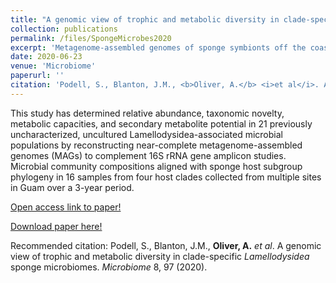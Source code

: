 ```yaml
---
title: "A genomic view of trophic and metabolic diversity in clade-specific <i>Lamellodysidea</i> sponge microbiomes"
collection: publications
permalink: /files/SpongeMicrobes2020
excerpt: 'Metagenome-assembled genomes of sponge symbionts off the coast of Guam.'
date: 2020-06-23
venue: 'Microbiome'
paperurl: ''
citation: 'Podell, S., Blanton, J.M., <b>Oliver, A.</b> <i>et al</i>. A genomic view of trophic and metabolic diversity in clade-specific <i>Lamellodysidea</i> sponge microbiomes. <i>Microbiome</i> 8, 97 (2020).'
---
```

This study has determined relative abundance, taxonomic novelty, metabolic capacities, and secondary metabolite potential in 21 previously uncharacterized, uncultured Lamellodysidea-associated microbial populations by reconstructing near-complete metagenome-assembled genomes (MAGs) to complement 16S rRNA gene amplicon studies. Microbial community compositions aligned with sponge host subgroup phylogeny in 16 samples from four host clades collected from multiple sites in Guam over a 3-year period.

[Open access link to paper!](https://doi.org/10.1186/s40168-020-00877-y)

[Download paper here!](/files/SpongeMicrobes2020.pdf)

Recommended citation: Podell, S., Blanton, J.M., <b>Oliver, A.</b> <i>et al</i>. A genomic view of trophic and metabolic diversity in clade-specific <i>Lamellodysidea</i> sponge microbiomes. <i>Microbiome</i> 8, 97 (2020).